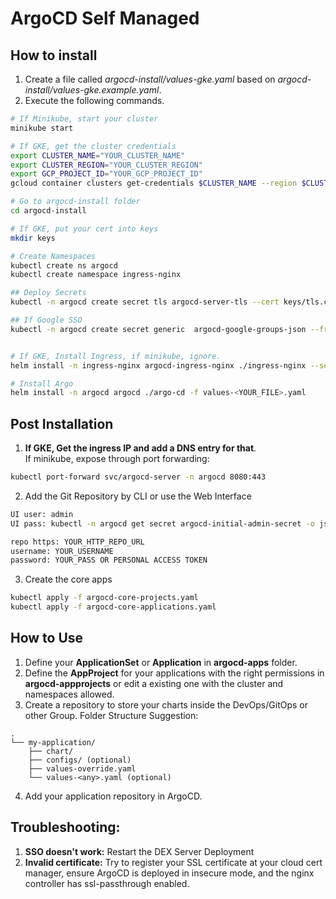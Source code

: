# ArgoCD Self Managed


## How to install 
1. Create a file called *argocd-install/values-gke.yaml* based on *argocd-install/values-gke.example.yaml*.
2. Execute the following commands.
```sh
# If Minikube, start your cluster
minikube start

# If GKE, get the cluster credentials
export CLUSTER_NAME="YOUR_CLUSTER_NAME"
export CLUSTER_REGION="YOUR_CLUSTER_REGION"
export GCP_PROJECT_ID="YOUR_GCP_PROJECT_ID"
gcloud container clusters get-credentials $CLUSTER_NAME --region $CLUSTER_REGION --project $GCP_PROJECT_ID

# Go to argocd-install folder
cd argocd-install

# If GKE, put your cert into keys
mkdir keys

# Create Namespaces
kubectl create ns argocd
kubectl create namespace ingress-nginx

## Deploy Secrets
kubectl -n argocd create secret tls argocd-server-tls --cert keys/tls.crt --key keys/tls.key

## If Google SSO
kubectl -n argocd create secret generic  argocd-google-groups-json --from-file=keys/googleAuth.json


# If GKE, Install Ingress, if minikube, ignore.
helm install -n ingress-nginx argocd-ingress-nginx ./ingress-nginx --set "controller.extraArgs.enable-ssl-passthrough=" --set controller.admissionWebhooks.enabled=false

# Install Argo
helm install -n argocd argocd ./argo-cd -f values-<YOUR_FILE>.yaml 
```

## Post Installation
1. **If GKE, Get the ingress IP and add a DNS entry for that**. <br>
If minikube, expose through port forwarding:
```sh
kubectl port-forward svc/argocd-server -n argocd 8080:443
```

2. Add the Git Repository by CLI or use the Web Interface 
```sh
UI user: admin
UI pass: kubectl -n argocd get secret argocd-initial-admin-secret -o jsonpath="{.data.password}" | base64 -d

repo https: YOUR_HTTP_REPO_URL
username: YOUR_USERNAME
password: YOUR_PASS OR PERSONAL ACCESS TOKEN
```

3. Create the core apps
```sh
kubectl apply -f argocd-core-projects.yaml
kubectl apply -f argocd-core-applications.yaml
```

## How to Use
1. Define your **ApplicationSet** or **Application** in **argocd-apps** folder.
2. Define the **AppProject** for your applications with the right permissions in **argocd-appprojects** or edit a existing one with the cluster and namespaces allowed.
3. Create a repository to store your charts inside the DevOps/GitOps or other Group. Folder Structure Suggestion:

```
.
└── my-application/
    ├── chart/
    ├── configs/ (optional)
    ├── values-override.yaml
    └── values-<any>.yaml (optional)
```
4. Add your application repository in ArgoCD.

## Troubleshooting: 
1. **SSO doesn't work:** Restart the DEX Server Deployment
2. **Invalid certificate:** Try to register your SSL certificate at your cloud cert manager, ensure ArgoCD is deployed in insecure mode, and the nginx controller has ssl-passthrough enabled.
